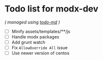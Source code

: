 # Todo list for modx-dev

_\( managed using [todo-md](https://github.com/Hypercubed/todo-md) \)_

- [ ] Minify assets/templates/**/js
- [ ] Handle modx packages
- [ ] Add grunt watch
- [ ] Fix `AllowOverride All` issue
- [ ] Use newer version of centos

